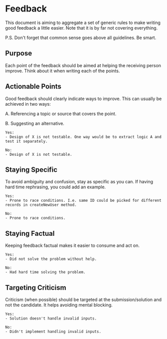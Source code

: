 # Feedback

This document is aiming to aggregate a set of generic rules to make writing good feedback a little easier. Note that it is by far not covering everything.

P.S. Don't forget that common sense goes above all guidelines. Be smart.

## Purpose

Each point of the feedback should be aimed at helping the receiving person improve. Think about it when writing each of the points.

## Actionable Points

Good feedback should clearly indicate ways to improve. This can usually be achieved in two ways:

A. Referencing a topic or source that covers the point.

B. Suggesting an alternative.

```
Yes:
- Design of X is not testable. One way would be to extract logic A and test it separately.

No:
- Design of X is not testable.
```

## Staying Specific

To avoid ambiguity and confusion, stay as specific as you can. If having hard time rephrasing, you could add an example.

```
Yes:
- Prone to race conditions. I.e. same ID could be picked for different records in createNewUser method.

No:
- Prone to race conditions.
```

## Staying Factual

Keeping feedback factual makes it easier to consume and act on.

```
Yes:
- Did not solve the problem without help.

No:
- Had hard time solving the problem.
```

## Targeting Criticism

Criticism (when possible) should be targeted at the submission/solution and not the candidate. It helps avoiding mental blocking.

```
Yes:
- Solution doesn't handle invalid inputs.

No:
- Didn't implement handling invalid inputs.
```
